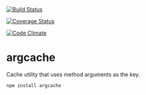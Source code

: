 [![Build Status](https://travis-ci.org/esco/argcache.svg?branch=master)](https://travis-ci.org/esco/argcache)

[![Coverage Status](https://img.shields.io/coveralls/esco/argcache.svg)](https://coveralls.io/r/esco/argcache) 

[![Code Climate](https://codeclimate.com/github/esco/argcache/badges/gpa.svg)](https://codeclimate.com/github/esco/argcache)

argcache
========

Cache utility that uses method arguments as the key.

```
npm install argcache
```
